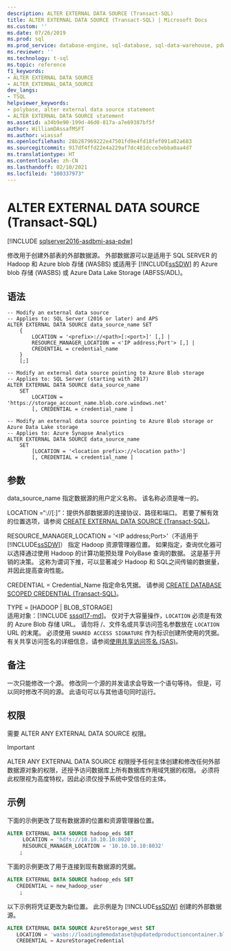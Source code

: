 ```yaml
---
description: ALTER EXTERNAL DATA SOURCE (Transact-SQL)
title: ALTER EXTERNAL DATA SOURCE (Transact-SQL) | Microsoft Docs
ms.custom: ''
ms.date: 07/26/2019
ms.prod: sql
ms.prod_service: database-engine, sql-database, sql-data-warehouse, pdw
ms.reviewer: ''
ms.technology: t-sql
ms.topic: reference
f1_keywords:
- ALTER EXTERNAL DATA SOURCE
- ALTER_EXTERNAL_DATA_SOURCE
dev_langs:
- TSQL
helpviewer_keywords:
- polybase, alter external data source statement
- ALTER EXTERNAL DATA SOURCE statement
ms.assetid: a34b9e90-199d-46d0-817a-a7e69387bf5f
author: WilliamDAssafMSFT
ms.author: wiassaf
ms.openlocfilehash: 28b287969222e47501fd9e4fd18fef091a02a683
ms.sourcegitcommit: 917df4ffd22e4a229af7dc481dcce3ebba0aa4d7
ms.translationtype: HT
ms.contentlocale: zh-CN
ms.lasthandoff: 02/10/2021
ms.locfileid: "100337973"
---
```

# <a name="alter-external-data-source-transact-sql"></a>ALTER EXTERNAL DATA SOURCE (Transact-SQL)
[!INCLUDE [sqlserver2016-asdbmi-asa-pdw](../../includes/applies-to-version/sqlserver2016-asdbmi-asa-pdw.md)]

  修改用于创建外部表的外部数据源。 外部数据源可以是适用于 SQL SERVER 的 Hadoop 和 Azure blob 存储 (WASBS) 或适用于 [!INCLUDE[ssSDW](../../includes/sssdwfull-md.md)] 的 Azure blob 存储 (WASBS) 或 Azure Data Lake Storage (ABFSS/ADL)。 

## <a name="syntax"></a>语法  

```syntaxsql
-- Modify an external data source
-- Applies to: SQL Server (2016 or later) and APS
ALTER EXTERNAL DATA SOURCE data_source_name SET
    {   
        LOCATION = '<prefix>://<path>[:<port>]' [,] |
        RESOURCE_MANAGER_LOCATION = <'IP address;Port'> [,] |
        CREDENTIAL = credential_name
    }  
    [;]  

-- Modify an external data source pointing to Azure Blob storage
-- Applies to: SQL Server (starting with 2017)
ALTER EXTERNAL DATA SOURCE data_source_name
    SET
        LOCATION = 'https://storage_account_name.blob.core.windows.net'
        [, CREDENTIAL = credential_name ] 

-- Modify an external data source pointing to Azure Blob storage or Azure Data Lake storage
-- Applies to: Azure Synapse Analytics
ALTER EXTERNAL DATA SOURCE data_source_name
    SET
        [LOCATION = '<location prefix>://<location path>']
        [, CREDENTIAL = credential_name ] 
```

## <a name="arguments"></a>参数  
 data_source_name 指定数据源的用户定义名称。 该名称必须是唯一的。

 LOCATION =“<prefix>://<path>[:<port>]”：提供外部数据源的连接协议、路径和端口。 若要了解有效的位置选项，请参阅 [CREATE EXTERNAL DATA SOURCE &#40;Transact-SQL&#41;](create-external-data-source-transact-sql.md#location--prefixpathport)。

 RESOURCE_MANAGER_LOCATION = '\<IP address;Port>'（不适用于 [!INCLUDE[ssSDW](../../includes/sssdwfull-md.md)]） 指定 Hadoop 资源管理器位置。 如果指定，查询优化器可以选择通过使用 Hadoop 的计算功能预处理 PolyBase 查询的数据。 这是基于开销的决策。 这称为谓词下推，可以显著减少 Hadoop 和 SQL之间传输的数据量，并因此提高查询性能。

 CREDENTIAL = Credential_Name 指定命名凭据。 请参阅 [CREATE DATABASE SCOPED CREDENTIAL (Transact-SQL)](../../t-sql/statements/create-database-scoped-credential-transact-sql.md)。

TYPE = [HADOOP | BLOB_STORAGE]   
适用对象：[!INCLUDE [sssql17-md](../../includes/sssql17-md.md)]。
仅对于大容量操作，`LOCATION` 必须是有效的 Azure Blob 存储 URL。 请勿将 /、文件名或共享访问签名参数放在 `LOCATION` URL 的末尾。
必须使用 `SHARED ACCESS SIGNATURE` 作为标识创建所使用的凭据。 有关共享访问签名的详细信息，请参阅[使用共享访问签名 (SAS)](/azure/storage/storage-dotnet-shared-access-signature-part-1)。

  

## <a name="remarks"></a>备注
 一次只能修改一个源。 修改同一个源的并发请求会导致一个语句等待。 但是，可以同时修改不同的源。 此语句可以与其他语句同时运行。

## <a name="permissions"></a>权限  
 需要 ALTER ANY EXTERNAL DATA SOURCE 权限。
 > [!IMPORTANT]  
 > ALTER ANY EXTERNAL DATA SOURCE 权限授予任何主体创建和修改任何外部数据源对象的权限，还授予访问数据库上所有数据库作用域凭据的权限。 必须将此权限视为高度特权，因此必须仅授予系统中受信任的主体。


## <a name="examples"></a>示例  
 下面的示例更改了现有数据源的位置和资源管理器位置。

```sql  
ALTER EXTERNAL DATA SOURCE hadoop_eds SET
     LOCATION = 'hdfs://10.10.10.10:8020',
     RESOURCE_MANAGER_LOCATION = '10.10.10.10:8032'
    ;
```

 下面的示例更改了用于连接到现有数据源的凭据。

```sql 
ALTER EXTERNAL DATA SOURCE hadoop_eds SET
   CREDENTIAL = new_hadoop_user
    ;
```
 以下示例将凭证更改为新位置。 此示例是为 [!INCLUDE[ssSDW](../../includes/sssdwfull-md.md)] 创建的外部数据源。 

```sql  
ALTER EXTERNAL DATA SOURCE AzureStorage_west SET
   LOCATION = 'wasbs://loadingdemodataset@updatedproductioncontainer.blob.core.windows.net',
   CREDENTIAL = AzureStorageCredential
```